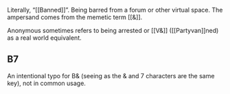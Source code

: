 Literally, “[[Banned]]”. Being barred from a forum or other virtual space. The ampersand comes from the memetic term [[&]].

Anonymous sometimes refers to being arrested or [[V&]] ([[Partyvan]]ned) as a real world equivalent.

## B7

An intentional typo for B& (seeing as the & and 7 characters are the same key), not in common usage.
